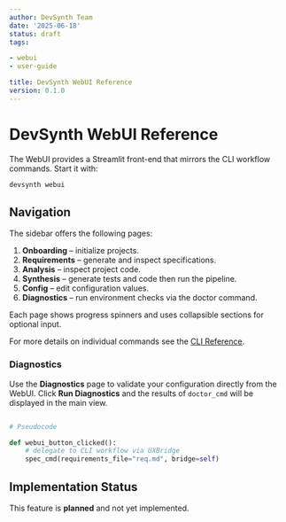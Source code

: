 ```yaml
---
author: DevSynth Team
date: '2025-06-18'
status: draft
tags:

- webui
- user-guide

title: DevSynth WebUI Reference
version: 0.1.0
---
```


# DevSynth WebUI Reference

The WebUI provides a Streamlit front-end that mirrors the CLI workflow commands. Start it with:

```bash
devsynth webui
```

## Navigation

The sidebar offers the following pages:

1. **Onboarding** – initialize projects.
2. **Requirements** – generate and inspect specifications.
3. **Analysis** – inspect project code.
4. **Synthesis** – generate tests and code then run the pipeline.
5. **Config** – edit configuration values.
6. **Diagnostics** – run environment checks via the doctor command.


Each page shows progress spinners and uses collapsible sections for optional input.

For more details on individual commands see the [CLI Reference](cli_reference.md).

### Diagnostics

Use the **Diagnostics** page to validate your configuration directly from the WebUI.
Click **Run Diagnostics** and the results of `doctor_cmd` will be displayed in the main view.

```python

# Pseudocode

def webui_button_clicked():
    # delegate to CLI workflow via UXBridge
    spec_cmd(requirements_file="req.md", bridge=self)
```
## Implementation Status

This feature is **planned** and not yet implemented.
